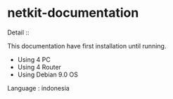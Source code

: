 # netkit-documentation

Detail ::

This documentation have first installation until running.

- Using 4 PC
- Using 4 Router
- Using Debian 9.0 OS

Language : indonesia
 
